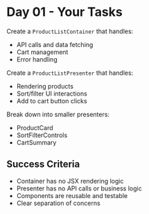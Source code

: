 # Day 01 - Your Tasks

Create a `ProductListContainer` that handles:

- API calls and data fetching
- Cart management
- Error handling

Create a `ProductListPresenter` that handles:

- Rendering products
- Sort/filter UI interactions
- Add to cart button clicks

Break down into smaller presenters:

- ProductCard
- SortFilterControls
- CartSummary

## Success Criteria

- Container has no JSX rendering logic
- Presenter has no API calls or business logic
- Components are reusable and testable
- Clear separation of concerns
